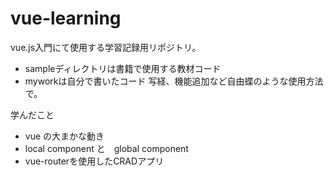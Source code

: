 # vue-learning
vue.js入門にて使用する学習記録用リポジトリ。
- sampleディレクトリは書籍で使用する教材コード
- myworkは自分で書いたコード 写経、機能追加など自由蝶のような使用方法で。


学んだこと

- vue の大まかな動き
- local component と　global component 
- vue-routerを使用したCRADアプリ
